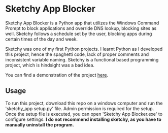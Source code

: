  # **Sketchy App Blocker**

Sketchy App Blocker is a Python app that utilizes the Windows Command Prompt to block applications and override DNS lookup, blocking sites as well. Sketchy follows a schedule set by the user, blocking apps during certain times of the day and week.

Sketchy was one of my first Python projects. I learnt Python as I developed this project, hence the spaghetti code, lack of proper comments and inconsistent variable naming. Sketchy is a functional based programming project, which is hindsight was a bad idea. 

You can find a demonstration of the project [here](https://www.youtube.com/watch?v=9tTuM99Hxrs). 

## **Usage**

To run this project, download this repo on a windows computer and run the 'sketchy_app setup.py' file. Admin permission is required for the setup. Once the  setup file is executed, you can open 'Sketchy App Blocker.exe' to configure settings. **I do not recommend installing sketchy, as you have to manually uninstall the program.**

